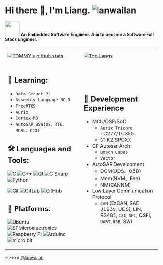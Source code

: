 # Hi there :wave:, I'm Liang. <img src="https://komarev.com/ghpvc/?username=lanwailan" alt="lanwailan" />

<img src="https://media.giphy.com/media/WUlplcMpOCEmTGBtBW/giphy.gif" width="48"> **An Embedded Software Engineer. Aim to become a Software Full Stack Engineer.**

<table>
<tr>
<td style = "width: 50%;">
  
[![TOMMY's github stats](https://github-readme-stats.vercel.app/api?username=lanwailan&count_private=true&include_all_commits=true&hide_border=true&show_icons=true)](http://apex.linn.top/)

</td>
<td style = "width: 50%;">

[![Top Langs](https://github-readme-stats.vercel.app/api/top-langs/?username=lanwailan&count_private=true&include_all_commits=true&hide_border=true&layout=compact)](http://apex.linn.top/)

</td>
</tr>
<tr>
<td style = "width: 50%;">
  
 ## :seedling: Learning:

- `Data Struct 21`
- `Assembly Language NO.3`
- `FreeRTOS`
- `Aurix`
- `Cortex-M3`
- `AutoSAR BSW(OS、RTE、MCAL、CDD)`
  
## :hammer_and_wrench: Languages and Tools:

![C](https://img.shields.io/badge/-C-A8B9CC?style=flat-square&logo=C&logoColor=white)
![C++](https://img.shields.io/badge/-C++-00599C?style=flat-square&logo=C%2B%2B&logoColor=white)
![Qt](https://img.shields.io/badge/-Qt-41CD52?style=flat-square&logo=Qt&logoColor=white)
![C Sharp](https://img.shields.io/badge/-C%20Sharp-239120?style=flat-square&logo=C-Sharp&logoColor=white)
![Python](https://img.shields.io/badge/-Python-3776AB?style=flat-square&logo=Python&logoColor=white)

![Git](https://img.shields.io/badge/Git-F05032?style=flat-square&logo=Git&logoColor=white)
![GitLab](https://img.shields.io/badge/-GitLab-444444?style=flat-square&logo=Gitlab)
![GitHub](https://img.shields.io/badge/-GitHub-181717?style=flat-square&logo=GitHub&logoColor=white)

## :kiwi_fruit: Platforms:
  
![Ubuntu](https://img.shields.io/badge/-Ubuntu-444444?style=flat-square&logo=Ubuntu)
![STMicroelectronics](https://img.shields.io/badge/-STMicroelectronics-444444?style=flat-square&logo=STMicroelectronics&logoColor=03234B)
![Raspberry Pi](https://img.shields.io/badge/-Raspberry%20Pi-444444?style=flat-square&logo=Raspberry-Pi&logoColor=C51A4A)
![Arduino](https://img.shields.io/badge/-Arduino-444444?style=flat-square&logo=Arduino)
![micro:bit](https://img.shields.io/badge/-micro:bit-444444?style=flat-square&logo=micro:bit)

</td>
<td style = "width: 50%;">

## :speech_balloon: Development Experience

- MCU/DSP/SoC
  - `Aurix Tricore` TC277/TC385
  - `ST` K2/SPCXX
- CP Autosar Arch
  - `Bosch Cubas`
  - `Vector`
- AutoSAR Development
  - DCM(UDS、OBD)
  - Mem(NVM、Fee)
  - NM(CANNM)
- Low Layer Communication Protocol
  - `CAN` (EzCAN, SAE J1939, UDS), LIN, RS485, `I2C`, `SPI`, QSPI, `UART`, `USB`, SWI

</td>
</tr>
</table>

⭐️ From [@lanwailan](https://github.com/lanwailan)
